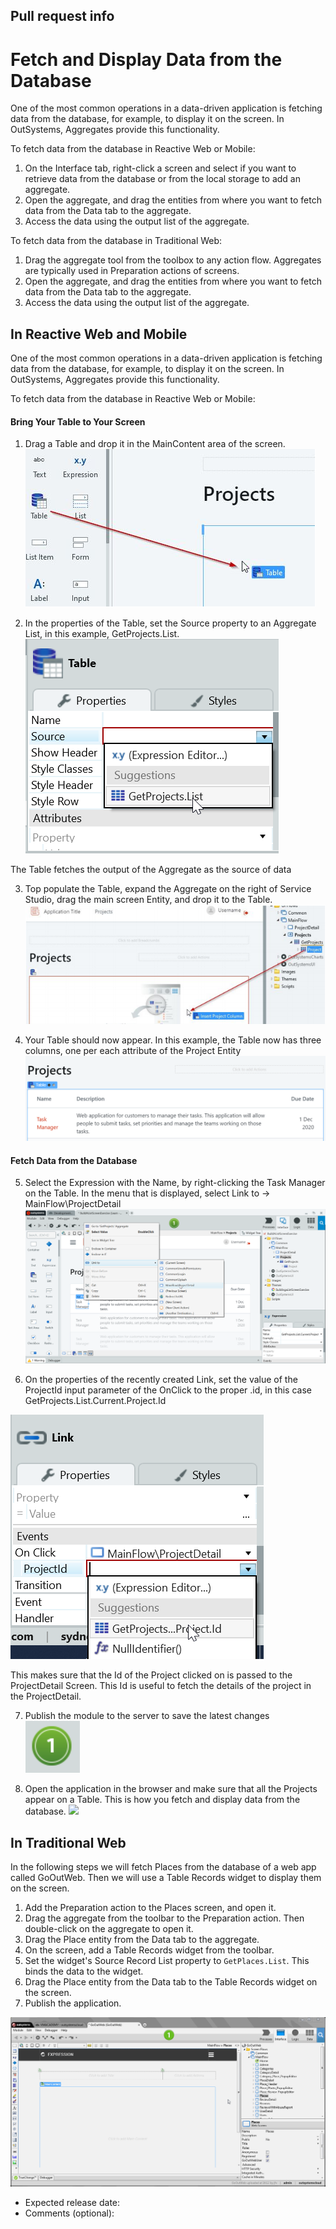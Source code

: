 ## Pull request info

# Fetch and Display Data from the Database

One of the most common operations in a data-driven application is fetching data from the database, for example, to display it on the screen. In OutSystems, Aggregates provide this functionality.

To fetch data from the database in Reactive Web or Mobile:

1. On the Interface tab, right-click a screen and select if you want to retrieve data from the database or from the local storage to add an aggregate.
1. Open the aggregate, and drag the entities from where you want to fetch data from the Data tab to the aggregate.
1. Access the data using the output list of the aggregate.

To fetch data from the database in Traditional Web:

1. Drag the aggregate tool from the toolbox to any action flow. Aggregates are typically used in Preparation actions of screens.
1. Open the aggregate, and drag the entities from where you want to fetch data from the Data tab to the aggregate.
1. Access the data using the output list of the aggregate.

## In Reactive Web and Mobile

One of the most common operations in a data-driven application is fetching data from the database, for example, to display it on the screen. In OutSystems, Aggregates provide this functionality.

To fetch data from the database in Reactive Web or Mobile:

#### Bring Your Table to Your Screen
1. Drag a Table and drop it in the MainContent area of the screen.
![](images/Step1.png)

2. In the properties of the Table, set the Source property to an Aggregate List, in this example, GetProjects.List.
![](images/Step2.png)

The Table fetches the output of the Aggregate as the source of data

3. Top populate the Table, expand the Aggregate on the right of Service Studio, drag the main screen Entity, and drop it to the Table. 
![](images/Step3.png)

4. Your Table should now appear. In this example, the Table now has three columns, one per each attribute of the Project Entity
![](images/Step4.png)


#### Fetch Data from the Database
5. Select the Expression with the Name, by right-clicking the Task Manager on the Table. In
the menu that is displayed, select Link to -> MainFlow\ProjectDetail
![](images/Step5.png)


6. On the properties of the recently created Link, set the value of the ProjectId input
parameter of the OnClick to the proper .id, in this case GetProjects.List.Current.Project.Id

![](images/Step6.png)


This makes sure that the Id of the Project clicked on is passed to the ProjectDetail
Screen. This Id is useful to fetch the details of the project in the ProjectDetail.

7. Publish the module to the server to save the latest changes
![](images/Step7.png)

8. Open the application in the browser and make sure that all the Projects appear on a
Table. This is how you fetch and display data from the database.
![](images/Step8.png)

## In Traditional Web

In the following steps we will fetch Places from the database of a web app called GoOutWeb. Then we will use a Table Records widget to display them on the screen.

1. Add the Preparation action to the Places screen, and open it.
1. Drag the aggregate from the toolbar to the Preparation action. Then double-click on the aggregate to open it.
1. Drag the Place entity from the Data tab to the aggregate.
1. On the screen, add a Table Records widget from the toolbar.
1. Set the widget's  Source Record List property to `GetPlaces.List`. This binds the data to the widget.
1. Drag the Place entity from the Data tab to the Table Records widget on the screen.
1. Publish the application.

![Fetch and Display Data](images/fetch-display-web.gif)

* Expected release date:
* Comments (optional):
